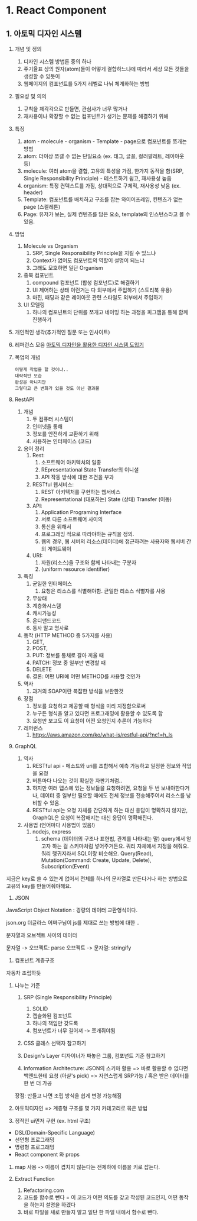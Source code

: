 # 1. React Component

## 1. 아토믹 디자인 시스템

1. 개념 및 정의
    1. 디자인 시스템 방법론 중의 하나
    1. 주기율표 상의 원자(atom)들이 어떻게 결합하느냐에 따라서 세상 모든 것들을 생성할 수 있듯이
    1. 웹페이지의 컴포넌트를 5가지 레벨로 나눠 체계화하는 방법
1. 필요성 및 의의
    1. 규칙을 제각각으로 만들면, 관심사가 너무 많거나
    1. 재사용이나 확장할 수 없는 컴포넌트가 생기는 문제를 해결하기 위해
1. 특징
    1. atom - molecule - organism - Template - page으로 컴포넌트를 쪼개는 방법
    1. atom: 더이상 쪼갤 수 없는 단일요소 (ex. 태그, 글꼴, 컬러팔레트, 레이아웃 등)
    1. molecule: 여러 atom을 결합, 고유의 특성을 가짐, 한가지 동작을 함(SRP, Single Responsibility Principle) - 테스트하기 쉽고, 재사용성 높음
    1. organism: 특정 컨텍스트를 가짐, 상대적으로 구체적, 재사용성 낮음 (ex. header)
    1. Template: 컴포넌트를 배치하고 구조를 잡는 와이어프레임, 컨텐츠가 없는 page (스켈레톤)
    1. Page: 유저가 보는, 실제 컨텐츠를 담은 요소, template의 인스턴스라고 볼 수 있음.
1. 방법
    1. Molecule vs Organism
        1. SRP, Single Responsibility Principle을 지킬 수 있느냐
        2. Context가 없어도 컴포넌트의 역할이 설명이 되느냐
        3. 그래도 모호하면 일단 Organism
    2. 중복 컴포넌트
        1. compound 컴포넌트 (합성 컴포넌트)로 해결하기
        2. UI 제어하는 상태 이런거는 다 외부에서 주입하기 (스토리북 유용)
        3. 마진, 패딩과 같은 레이아웃 관련 스타일도 외부에서 주입하기
    3. UI 모델링
        1. 하나의 컴포넌트의 단위를 쪼개고 네이밍 하는 과정을 피그잼을 통해 함께 진행하기
1. 개인적인 생각(추가적인 질문 또는 인사이트)
1. 레퍼런스 모음
    [아토믹 디자인을 활용한 디자인 시스템 도입기](https://url.kr/tkcou6)

1. 목업의 개념

    ```plain
    어떻게 작업을 할 것이냐..
    대략적인 모습
    완성은 아니지만
    그렇다고 큰 변화가 있을 것도 아닌 결과물
    ```

1. RestAPI
    1. 개념
        1. 두 컴퓨터 시스템이
        1. 인터넷을 통해
        1. 정보를 안전하게 교환하기 위해
        1. 사용하는 인터페이스 (코드)
    1. 용어 정리
        1. Rest:
            1. 소프트웨어 아키텍처의 일종
            1. REpresentational State Transfer의 이니셜
            1. API 작동 방식에 대한 조건을 부과
        1. RESTful 웹서비스:
            1. REST 아키텍처를 구현하는 웹서비스
            1. Representational (대포하는) State (상태) Transfer (이동)
        1. API:
            1. Application Programing Interface
            1. 서로 다른 소프트웨어 사이의
            1. 통신을 위해서
            1. 프로그래밍 적으로 따라야하는 규칙을 정의.
            1. 웹의 경우, 웹 서버의 리소스(데이터)에 접근하려는 사용자와 웹서버 간의 게이트웨이
        1. URI:
            1. 자원(리소스)을 구조와 함께 나타내는 구분자
            1. (uniform resource identifier)
    1. 특징
        1. 균일한 인터페이스
            1. 요청은 리소스를 식별해야함. 균일한 리소스 식별자를 사용
        1. 무상태
        1. 계층화시스템
        1. 캐시가능성
        1. 온디맨드코드
        1. 동사 말고 명사로
    1. 동작 (HTTP METHOD 중 5가지를 사용)
        1. GET,
        1. POST,
        1. PUT: 정보를 통채로 갈아 끼울 때
        1. PATCH: 정보 중 일부만 변경할 때
        1. DELETE
        1. 결론: 어떤 URI에 어떤 METHOD를 사용할 것인가
    1. 역사
        1. 과거의 SOAP이란 복잡한 방식을 보완한것
    1. 장점
        1. 정보를 요청하고 제공할 때 형식을 미리 지정함으로써
        1. 누구든 형식을 알고 있다면 프로그래밍에 활용할 수 있도록 함
        1. 요청만 보고도 이 요청이 어떤 요청인지 추론이 가능하다
    1. 레퍼런스
        1. https://aws.amazon.com/ko/what-is/restful-api/?nc1=h_ls
1. GraphQL
    1. 역사
        1. RESTful api - 메소드와 uri를 조합해서 예측 가능하고 일정한 정보와 작업을 요청
        1. 버튼마다 나오는 것이 확실한 자판기처럼..
        1. 하지만 여러 뎁스에 있는 정보들을 요청하려면, 요청을 두 번 보내야한다거나, 데이터 중 일부만 필요할 때에도 전체 정보를 전송해주어서 리소스를 낭비할 수 있음.
        1. RESTful api는 요청 자체를 간단하게 하는 대신 응답이 명확하지 않지만, GraphQL은 요청이 복잡해지는 대신 응답이 명확해진다.
    1. 사용법 (언어마다 사용법이 있음!)
        1. nodejs, express
            1. schema (데이터의 구조나 표현법, 관계를 나타내는 말)
query에서 얻고자 하는 걸 스키마처럼 넣어주거든요. 쿼리 자체에서 지정을 해줘요.
쿼리 랭귀지라서 SQL이랑 비슷해요.
Query(Read), Mutation(Command: Create, Update, Delete), Subscription(Event)

지금은 key로 쓸 수 있는게 없어서 전체를 하나의 문자열로 만든다거나 하는 방법으로 고유의 key를 만들어줘야해요.

1. JSON

JavaScript Object Notation : 경량의 데이터 교환형식이다.

json.org
더글라스 어쩌구님이 js를 제대로 쓰는 방법에 대한 ..

문자열과 오브젝트 사이의 데이터

문자열 -> 오브젝트: parse
오브젝트 -> 문자열: stringify

1. 컴포넌트 계층구조

자동차 조립하듯

1. 나누는 기준

    1. SRP (Single Responsibility Principle)

        1. SOLID
        1. 캡슐화된 컴포넌트
        1. 하나의 책임만 갖도록
        1. 컴포넌트가 너무 길어져 -> 쪼개줘야됨

    1. CSS 클래스 선택자 참고하기

    1. Design's Layer 디자이너가 짜놓은 그룹, 컴포넌트 기준 참고하기

    1. Information Architecture: JSON의 스키마 활용 => 바로 활용할 수 없다면 백엔드한테 요청 (아샬's pick)  => 자연스럽게 SRP가능 / 혹은 받은 데이터를 한 번 더 가공

    장점: 만들고 나면 조립 방식을 쉽게 변경 가능해짐

1. 아토믹디자인 => 계층형 구조를 몇 가지 카테고리로 묶은 방법

1. 정적인 ui먼저 구현 (ex. html 구조)

- DSL(Domain-Specific Language)
- 선언형 프로그래밍
- 명령형 프로그래밍
- React component 와 props

1. map 사용 -> 이름이 겹치지 않는다는 전제하에 이름을 키로 잡는다.

1. Extract Function
    1. Refactoring.com
    1. 코드를 함수로 뺀다 = 이 코드가 어떤 의도를 갖고 작성된 코드인지, 어떤 동작을 하는지 설명을 하겠다
    1. 바로 파일을 새로 만들지 말고 일단 한 파일 내에서 함수로 뺀다.